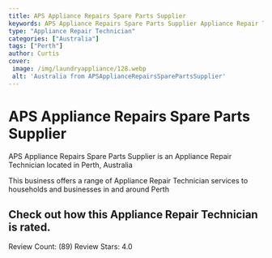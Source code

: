 ```yaml
---
title: APS Appliance Repairs Spare Parts Supplier
keywords: APS Appliance Repairs Spare Parts Supplier Appliance Repair Technician Perth Australia 
type: "Appliance Repair Technician"
categories: ["Australia"]
tags: ["Perth"]
author: Curtis
cover:
 image: /img/laundryappliance/128.webp
 alt: 'Australia from APSApplianceRepairsSparePartsSupplier'
---
```


# APS Appliance Repairs Spare Parts Supplier
APS Appliance Repairs Spare Parts Supplier is an Appliance Repair Technician located in Perth, Australia

This business offers a range of Appliance Repair Technician services to households and businesses in and around Perth

## Check out how this Appliance Repair Technician is rated.
Review Count: (89)
Review Stars: 4.0
